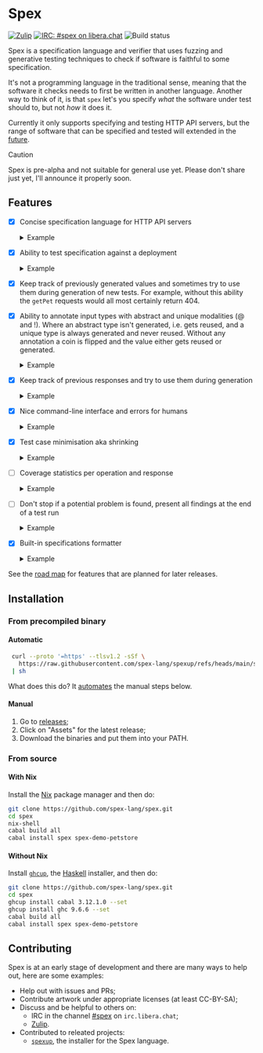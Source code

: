 # Spex

[![Zulip](https://img.shields.io/badge/zulip-join_chat-blue.svg)](https://spex.zulipchat.com/)
[![IRC: #spex on libera.chat](https://img.shields.io/badge/IRC-%23spex%20on%20libera.chat-blue.svg)](https://web.libera.chat/#spex)
![Build status](https://github.com/spex-lang/spex/actions/workflows/main.yaml/badge.svg)

Spex is a specification language and verifier that uses fuzzing and generative
testing techniques to check if software is faithful to some specification.

It's not a programming language in the traditional sense, meaning that the
software it checks needs to first be written in another language. Another way
to think of it, is that `spex` let's you specify *what* the software under test
should to, but not *how* it does it.

Currently it only supports specifying and testing HTTP API servers, but the
range of software that can be specified and tested will extended in the
[future](ROADMAP.md).

> [!CAUTION]
> Spex is pre-alpha and not suitable for general use yet. Please don't share
> just yet, I'll announce it properly soon.

## Features

- [x] Concise specification language for HTTP API servers
  <details>
  
  <summary>Example</summary>
  
  ```
  $ cat example/petstore-basic.spex
  component PetStore where
  
  addPet : POST /pet Pet
  getPet : GET /pet/{petId : Int} -> Pet
  
  type Pet =
    { petId   : Int
    , petName : String
    }
  ```
  
  </details>

- [x] Ability to test specification against a deployment
  <details>

  <summary>Example</summary>

  ```bash
  $ spex-demo-petstore &
  $ PID_PETSTORE=$!
  $ spex verify example/petstore-basic.spex

  i Verifying the deployment:    http://localhost:8080
    against the specification:   example/petstore-basic.spex
  
  i Parsing the specification.
  
  i Waiting for health check to pass.
  
  i Starting to run tests.
  
  i All tests passed, here are the results:
  
    failing tests: []
    client errors: 53
    coverage:      fromList [(OpId "addPet",44),(OpId "getPet",56)]
  $ kill ${PID_PETSTORE}
  [1]+  Terminated              spex-demo-petstore
  ```

  </details>

- [x] Keep track of previously generated values and sometimes try to use them
  during generation of new tests. For example, without this ability the
  `getPet` requests would all most certainly return 404.

- [x] Ability to annotate input types with abstract and unique modalities (@ and
  !). Where an abstract type isn't generated, i.e. gets reused, and a unique type
  is always generated and never reused. Without any annotation a coin is
  flipped and the value either gets reused or generated.
  <details>

  <summary>Example</summary>

  ```diff
  $ diff -u example/petstore-basic.spex example/petstore-modal.spex
  - addPet : POST /pet Pet
  - getPet : GET /pet/{petId : Int} -> Pet
  + addPet : POST /pet !Pet
  + getPet : GET /pet/{petId : @Int} -> Pet
  $ spex verify example/petstore-modal.spex

  i Verifying the deployment:    http://localhost:8080
    against the specification:   example/petstore-modal.spex
  
  i Parsing the specification.
  
  i Waiting for health check to pass.
  
  i Starting to run tests.
  
  i All tests passed, here are the results:
  
    failing tests: []
    client errors: 3
    coverage:      fromList [(OpId "addPet",51),(OpId "getPet",49)]
  ```

  Notice how many fewer 404 errors we get for `getPet` now, because of the
  abstract (`@`) annotation on `petId`.
  </details>

- [x] Keep track of previous responses and try to use them during generation 

  <details>

  <summary>Example</summary>

  Imagine we got:
  ```
  addPet : POST /pet Pet
  getPet : GET /pet/{petId : Int} -> Pet

  type Pet =
    { petId   : Int
    , petName : String 
    }
  ```
  and `addPet` is implemented such that it throws an error if we try to add the
  exact same pet twice. Finding this error without reusing responses during
  generation is difficult, because we'd need to randomly generate the same
  `petId : Int` and petname : String` twice. 

  If we reuse inputs and reponses on the other hand, then it's easy to find it.
  Here's one scenario which would find the error:

    1. We generate a random `Pet` for `addPet`;
    2. A `getPet` operation gets generated that reuses the `petId` from step 1;
    3. The response `Pet` from step 2 gets reused in a subsequent `addPet`,
       casuing the error.

  </details>

- [x] Nice command-line interface and errors for humans

  <details>

  <summary>Example</summary>

  ```
  $ cat example/petstore-bad-scope.spex
  component PetStore where

  addPet : POST /pet Pet
  getPet : GET /pet/{petId : Int} -> Pet

  $ spex verify example/petstore-bad-scope.spex
  i Verifying the deployment:    http://localhost:8080
    against the specification:   example/petstore-bad-scope.spex

  i Checking the specification.

  Error: Scope error, the type Pet isn't defined.

     ┌─ example/petstore-bad-scope.spex:2:19
     │
   2 │ addPet : POST /pet Pet
     │                    ^^^

  Either define the type or mark it as abstract, in case it shouldn't be
  generated.
  ```

  </details>

- [x] Test case minimisation aka shrinking
  <details>

  <summary>
  Example
  </summary>

  ```
  $ spex verify example/petstore-modal.spex --seed -2917004710203612904

  i Verifying the deployment:    http://localhost:8080
    against the specification:   example/petstore-modal.spex

  i Checking the specification.

  i Waiting for health check to pass.

  i Starting to run tests.

  Error: Test failure (8 shrinks):

  1. addPet : POST /pet {petId = 27, petName = qux}
  2. addPet : POST /pet {petId = 27, petName = qux}
    ↳ 409 Conflict: Pet already exists

  Use --seed -2917004710203612904 to reproduce
  ```
  Try running with `--no-shrinking` flag to see the original test case that
  failed.
  </details>

- [ ] Coverage statistics per operation and response
  <details>

  <summary>Example</summary>
  </details>

- [ ] Don't stop if a potential problem is found, present all findings at the
      end of a test run
  <details>

  <summary>Example</summary>
  </details>

- [x] Built-in specifications formatter
  <details>

  <summary>Example</summary>

  ```bash
  $ cat example/petstore-bad-formatting.spex
  component PetStore
    where

  addPet     : POST
    /pet Pet

  getPet :GET /pet/{ petId  :
    Int} ->
      Pet
  $ spex format example/petstore-bad-formatting.spex
  component PetStore where
  
  addPet : POST /pet Pet
  getPet : GET /pet/{petId : Int} -> Pet
  ```

  </details>

See the [road map](ROADMAP.md) for features that are planned for later
releases.

## Installation

### From precompiled binary

#### Automatic

```bash
 curl --proto '=https' --tlsv1.2 -sSf \
   https://raw.githubusercontent.com/spex-lang/spexup/refs/heads/main/spexup \
 | sh
```

What does this do? It
[automates](https://github.com/spex-lang/spexup/blob/main/spexup) the manual
steps below.

#### Manual

1. Go to [releases](https://github.com/spex-lang/spex/releases);
2. Click on "Assets" for the latest release;
3. Download the binaries and put them into your PATH.

### From source

#### With Nix

Install the [Nix](https://nixos.org/download/) package manager and then do:

```bash
git clone https://github.com/spex-lang/spex.git
cd spex
nix-shell
cabal build all
cabal install spex spex-demo-petstore
```

#### Without Nix

Install [`ghcup`](https://www.haskell.org/ghcup/install/), the
[Haskell](https://www.haskell.org/) installer, and then do:

```bash
git clone https://github.com/spex-lang/spex.git
cd spex
ghcup install cabal 3.12.1.0 --set
ghcup install ghc 9.6.6 --set
cabal build all
cabal install spex spex-demo-petstore
```

## Contributing

Spex is at an early stage of development and there are many ways to help out,
here are some examples:

* Help out with issues and PRs;
* Contribute artwork under appropriate licenses (at least CC-BY-SA);
* Discuss and be helpful to others on:
  - IRC in the channel [#spex](https://web.libera.chat/#spex) on `irc.libera.chat`;
  - [Zulip](https://spex.zulipchat.com/).
* Contributed to releated projects:
  - [`spexup`](https://github.com/spex-lang/spexup), the installer for the Spex
    language.
